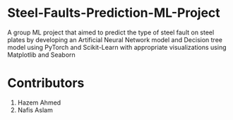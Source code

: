 # Steel-Faults-Prediction-ML-Project
A group ML project that aimed to predict the type of steel fault on steel plates by developing an Artificial Neural Network model and Decision tree model using PyTorch  and Scikit-Learn with appropriate visualizations using Matplotlib and Seaborn
# Contributors
1. Hazem Ahmed
2. Nafis Aslam

